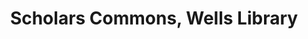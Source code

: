 ---
title: Scholars Commons, Wells Library
start: "2018-03-30"
end: "2018-12-31"
location: Kennesaw State University Kennesaw, GA
credit: Paul McDaniel
images: [image01-lg.jpg, image02-lg.jpg, image03-lg.jpg]
thumbs: [image01-thb.jpg, image02-thb.jpg, image03-thb.jpg]
---